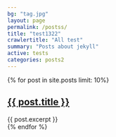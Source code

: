 ```yaml
---
bg: "tag.jpg"
layout: page
permalink: /postss/
title: "test1322"
crawlertitle: "All test"
summary: "Posts about jekyll"
active: tests
categories: posts2
---
```



{% for post in site.posts limit: 10%}
  <article class="index-page">
    <h2><a href="{{ post.url | relative_url }}">{{ post.title }}</a></h2>
    {{ post.excerpt }}
  </article>
{% endfor %}